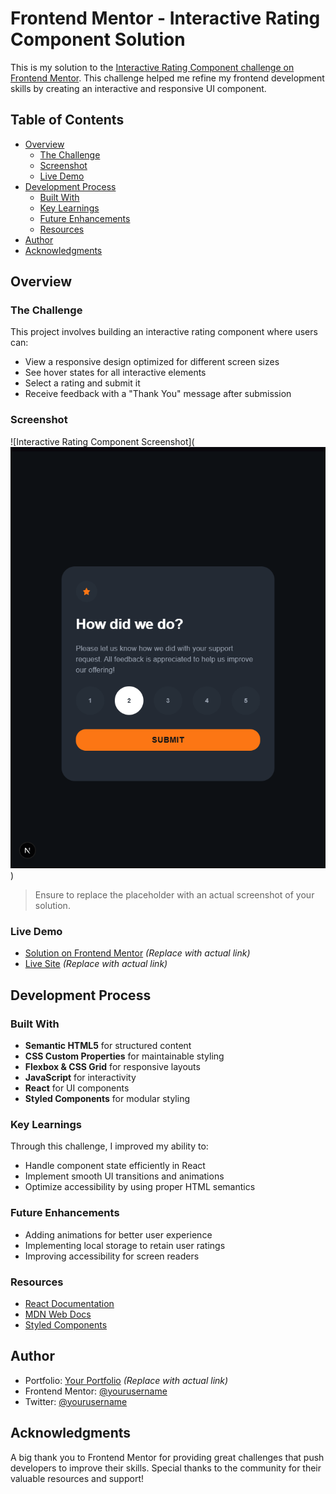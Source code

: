 # Frontend Mentor - Interactive Rating Component Solution

This is my solution to the [Interactive Rating Component challenge on Frontend Mentor](https://www.frontendmentor.io/challenges/interactive-rating-component-koxpeBUmI). This challenge helped me refine my frontend development skills by creating an interactive and responsive UI component.

## Table of Contents

- [Overview](#overview)
  - [The Challenge](#the-challenge)
  - [Screenshot](#screenshot)
  - [Live Demo](#live-demo)
- [Development Process](#development-process)
  - [Built With](#built-with)
  - [Key Learnings](#key-learnings)
  - [Future Enhancements](#future-enhancements)
  - [Resources](#resources)
- [Author](#author)
- [Acknowledgments](#acknowledgments)

## Overview

### The Challenge

This project involves building an interactive rating component where users can:

- View a responsive design optimized for different screen sizes
- See hover states for all interactive elements
- Select a rating and submit it
- Receive feedback with a "Thank You" message after submission

### Screenshot

![Interactive Rating Component Screenshot](![demo shot](image.png))

> Ensure to replace the placeholder with an actual screenshot of your solution.

### Live Demo

- [Solution on Frontend Mentor](#) *(Replace with actual link)*
- [Live Site](#) *(Replace with actual link)*

## Development Process

### Built With

- **Semantic HTML5** for structured content
- **CSS Custom Properties** for maintainable styling
- **Flexbox & CSS Grid** for responsive layouts
- **JavaScript** for interactivity
- **React** for UI components
- **Styled Components** for modular styling

### Key Learnings

Through this challenge, I improved my ability to:

- Handle component state efficiently in React
- Implement smooth UI transitions and animations
- Optimize accessibility by using proper HTML semantics


### Future Enhancements

- Adding animations for better user experience
- Implementing local storage to retain user ratings
- Improving accessibility for screen readers

### Resources

- [React Documentation](https://reactjs.org/)
- [MDN Web Docs](https://developer.mozilla.org/)
- [Styled Components](https://styled-components.com/)

## Author

- Portfolio: [Your Portfolio](#) *(Replace with actual link)*
- Frontend Mentor: [@yourusername](https://www.frontendmentor.io/profile/yourusername)
- Twitter: [@yourusername](https://www.twitter.com/yourusername)

## Acknowledgments

A big thank you to Frontend Mentor for providing great challenges that push developers to improve their skills. Special thanks to the community for their valuable resources and support!

